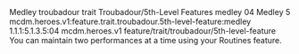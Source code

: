 <ability>
  <name>Medley</name>
  <metadata>
    <class>troubadour</class>
    <feature_type>trait</feature_type>
    <file_dpath>Troubadour/5th-Level Features</file_dpath>
    <item_id>medley</item_id>
    <item_index>04</item_index>
    <item_name>Medley</item_name>
    <level>5</level>
    <scc>mcdm.heroes.v1:feature.trait.troubadour.5th-level-feature:medley</scc>
    <scdc>1.1.1:5.1.3.5:04</scdc>
    <source>mcdm.heroes.v1</source>
    <type>feature/trait/troubadour/5th-level-feature</type>
  </metadata>
  <effects>
    <effect type="mundane">You can maintain two performances at a time using your Routines feature.</effect>
  </effects>
</ability>
